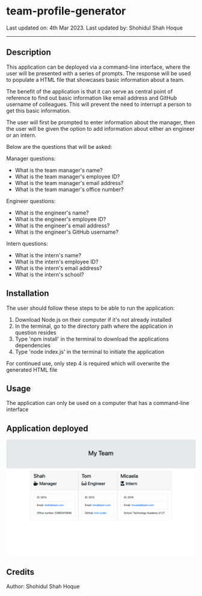 # team-profile-generator

Last updated on: 4th Mar 2023. Last updated by: Shohidul Shah Hoque
__________

## Description
This application can be deployed via a command-line interface, where the user will be presented with a series of prompts. The response will be used to populate a HTML file that showcases basic information about a team.

The benefit of the application is that it can serve as central point of reference to find out basic information like email address and GitHub username of colleagues. This will prevent the need to interrupt a person to get this basic information.

The user will first be prompted to enter information about the manager, then the user will be given the option to add information about either an engineer or an intern.

Below are the questions that will be asked:

Manager questions:
- What is the team manager's name?
- What is the team manager's employee ID?
- What is the team manager's email address?
- What is the team manager's office number?

Engineer questions:
- What is the engineer's name?
- What is the engineer's employee ID?
- What is the engineer's email address?
- What is the engineer's GitHub username?

Intern questions:
- What is the intern's name?
- What is the intern's employee ID?
- What is the intern's email address?
- What is the intern's school?

## Installation
The user should follow these steps to be able to run the application:

1. Download Node.js on their computer if it's not already installed
2. In the terminal, go to the directory path where the application in question resides
3. Type 'npm install' in the terminal to download the applications dependencies
4. Type 'node index.js' in the terminal to initiate the application

For continued use, only step 4 is required which will overwrite the generated HTML file

## Usage
The application can only be used on a computer that has a command-line interface

## Application deployed
![image of the application deployed](/screenshot.png)

## Credits
Author: Shohidul Shah Hoque